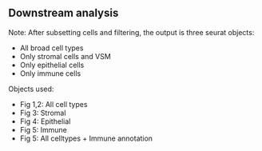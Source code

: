 ## Downstream analysis 

Note: After subsetting cells and filtering, the output is three seurat objects:
* All broad cell types 
* Only stromal cells and VSM
* Only epithelial cells
* Only immune cells

Objects used:
* Fig 1,2: All cell types
* Fig 3: Stromal
* Fig 4: Epithelial 
* Fig 5: Immune 
* Fig 5: All celltypes + Immune annotation
